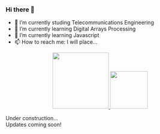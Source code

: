 ### Hi there 👋

- 🔭 I’m currently studing Telecommunications Engineering
- 🌱 I’m currently learning Digital Arrays Processing
- 🌱 I’m currently learning Javascript
- 📫 How to reach me: I will place...

<div align="center">
  <a href="https://github.com/yagxyz">
  <img height="150em" src="https://github-readme-stats.vercel.app/api?username=yagxyz&show_icons=true&theme=dark&include_all_commits=true&count_private=true"/>
  <img height="100em" src="https://github-readme-stats.vercel.app/api/top-langs/?username=yagxyz&layout=compact&langs_count=7&theme=dark"/>    
</div>

<a> Under construction... </a>\
<a1> Updates coming soon! </a1>
